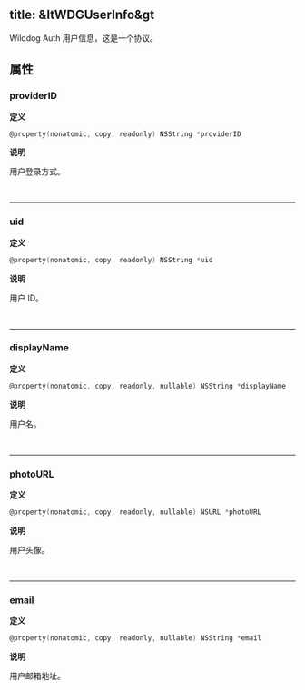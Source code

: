 title: &ltWDGUserInfo&gt
---

Wilddog Auth 用户信息，这是一个协议。

## 属性

### providerID

**定义**

```objectivec
@property(nonatomic, copy, readonly) NSString *providerID
```

**说明**

用户登录方式。

</br>

------
### uid

**定义**

```objectivec
@property(nonatomic, copy, readonly) NSString *uid
```

**说明**

用户 ID。

</br>

------
### displayName

**定义**

```objectivec
@property(nonatomic, copy, readonly, nullable) NSString *displayName
```

**说明**

用户名。

</br>

------
### photoURL

**定义**

```objectivec
@property(nonatomic, copy, readonly, nullable) NSURL *photoURL
```

**说明**

用户头像。

</br>

------
### email

**定义**

```objectivec
@property(nonatomic, copy, readonly, nullable) NSString *email
```

**说明**

用户邮箱地址。

